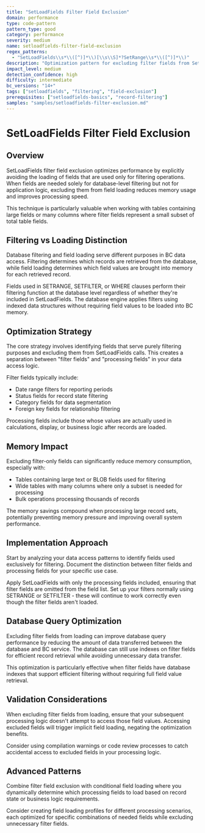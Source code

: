 ```yaml
---
title: "SetLoadFields Filter Field Exclusion"
domain: performance
type: code-pattern
pattern_type: good
category: performance
severity: medium
name: setloadfields-filter-field-exclusion
regex_patterns:
  - "SetLoadFields\\s*\\([^)]*\\)[\\s\\S]*?SetRange\\s*\\([^)]*\\)"
description: "Optimization pattern for excluding filter fields from SetLoadFields operations"
impact_level: medium
detection_confidence: high
difficulty: intermediate
bc_versions: "14+"
tags: ["setloadfields", "filtering", "field-exclusion"]
prerequisites: ["setloadfields-basics", "record-filtering"]
samples: "samples/setloadfields-filter-exclusion.md"
---
```


# SetLoadFields Filter Field Exclusion

## Overview

SetLoadFields filter field exclusion optimizes performance by explicitly avoiding the loading of fields that are used only for filtering operations. When fields are needed solely for database-level filtering but not for application logic, excluding them from field loading reduces memory usage and improves processing speed.

This technique is particularly valuable when working with tables containing large fields or many columns where filter fields represent a small subset of total table fields.

## Filtering vs Loading Distinction

Database filtering and field loading serve different purposes in BC data access. Filtering determines which records are retrieved from the database, while field loading determines which field values are brought into memory for each retrieved record.

Fields used in SETRANGE, SETFILTER, or WHERE clauses perform their filtering function at the database level regardless of whether they're included in SetLoadFields. The database engine applies filters using indexed data structures without requiring field values to be loaded into BC memory.

## Optimization Strategy

The core strategy involves identifying fields that serve purely filtering purposes and excluding them from SetLoadFields calls. This creates a separation between "filter fields" and "processing fields" in your data access logic.

Filter fields typically include:
- Date range filters for reporting periods
- Status fields for record state filtering  
- Category fields for data segmentation
- Foreign key fields for relationship filtering

Processing fields include those whose values are actually used in calculations, display, or business logic after records are loaded.

## Memory Impact

Excluding filter-only fields can significantly reduce memory consumption, especially with:
- Tables containing large text or BLOB fields used for filtering
- Wide tables with many columns where only a subset is needed for processing
- Bulk operations processing thousands of records

The memory savings compound when processing large record sets, potentially preventing memory pressure and improving overall system performance.

## Implementation Approach

Start by analyzing your data access patterns to identify fields used exclusively for filtering. Document the distinction between filter fields and processing fields for your specific use case.

Apply SetLoadFields with only the processing fields included, ensuring that filter fields are omitted from the field list. Set up your filters normally using SETRANGE or SETFILTER - these will continue to work correctly even though the filter fields aren't loaded.

## Database Query Optimization

Excluding filter fields from loading can improve database query performance by reducing the amount of data transferred between the database and BC service. The database can still use indexes on filter fields for efficient record retrieval while avoiding unnecessary data transfer.

This optimization is particularly effective when filter fields have database indexes that support efficient filtering without requiring full field value retrieval.

## Validation Considerations

When excluding filter fields from loading, ensure that your subsequent processing logic doesn't attempt to access those field values. Accessing excluded fields will trigger implicit field loading, negating the optimization benefits.

Consider using compilation warnings or code review processes to catch accidental access to excluded fields in your processing logic.

## Advanced Patterns

Combine filter field exclusion with conditional field loading where you dynamically determine which processing fields to load based on record state or business logic requirements.

Consider creating field loading profiles for different processing scenarios, each optimized for specific combinations of needed fields while excluding unnecessary filter fields.